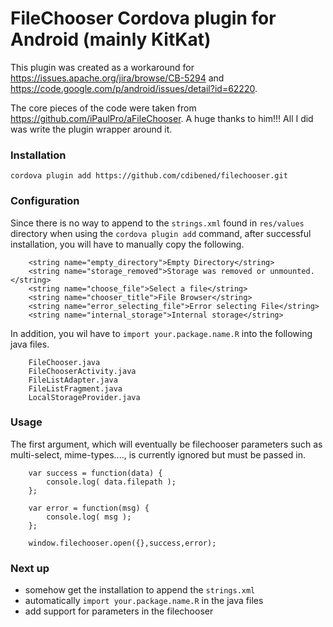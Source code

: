 # FileChooser Cordova plugin for Android (mainly KitKat)

This plugin was created as a workaround for https://issues.apache.org/jira/browse/CB-5294 and https://code.google.com/p/android/issues/detail?id=62220.

The core pieces of the code were taken from https://github.com/iPaulPro/aFileChooser. A huge thanks to him!!!  All I did was write the plugin wrapper around it.


### Installation
```
cordova plugin add https://github.com/cdibened/filechooser.git
```

### Configuration
Since there is no way to append to the `strings.xml` found in `res/values` directory when using the `cordova plugin add` command, after successful installation, you will have to manually copy the following.

```
    <string name="empty_directory">Empty Directory</string>
    <string name="storage_removed">Storage was removed or unmounted.</string>
    <string name="choose_file">Select a file</string>
    <string name="chooser_title">File Browser</string>
    <string name="error_selecting_file">Error selecting File</string>
    <string name="internal_storage">Internal storage</string>
```

In addition, you wil have to `import your.package.name.R` into the following java files.

```
    FileChooser.java 
    FileChooserActivity.java 
    FileListAdapter.java
    FileListFragment.java
    LocalStorageProvider.java
```

### Usage

The first argument, which will eventually be filechooser parameters such as multi-select, mime-types...., is currently ignored but must be passed in.

```
    var success = function(data) {
        console.log( data.filepath );
    };
    
    var error = function(msg) {
        console.log( msg );
    };
    
    window.filechooser.open({},success,error);
```


### Next up
-   somehow get the installation to append the `strings.xml`
-   automatically `import your.package.name.R` in the java files
-   add support for parameters in the filechooser
